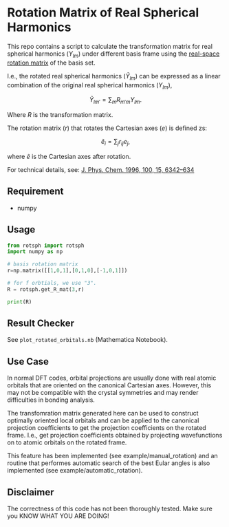 # Rotation Matrix of Real Spherical Harmonics
This repo contains a script to calculate the transformation matrix for real 
spherical harmonics ($Y_{lm}$) under different basis frame using the 
[real-space rotation matrix](https://en.wikipedia.org/wiki/Rotation_matrix) of 
the basis set.

I.e., the rotated real spherical harmonics ($\tilde Y_{lm}$) can be expressed 
as a linear combination of the original real spherical harmonics ($Y_{lm}$),

$$
\tilde Y_{lm'} = \sum_{m} R_{m'm} Y_{lm}.
$$

Where $R$ is the transformation matrix.

The rotation matrix ($r$) that rotates the Cartesian axes ($e$) is defined zs:

$$
\tilde e_{i} = \sum_j r_{ij} e_j,
$$

where $\tilde e$ is the Cartesian axes after rotation.

For technical details, see: [J. Phys. Chem. 1996, 100, 15, 6342–634](https://pubs.acs.org/doi/10.1021/jp953350u)

## Requirement
- numpy

## Usage

```python
from rotsph import rotsph
import numpy as np

# basis rotation matrix
r=np.matrix([[1,0,1],[0,1,0],[-1,0,1]])

# for f orbtials, we use "3".
R = rotsph.get_R_mat(3,r)

print(R)
```

## Result Checker
See `plot_rotated_orbitals.nb` (Mathematica Notebook).

## Use Case
In normal DFT codes, orbital projections are usually done with real atomic 
orbitals that are oriented on the canonical Cartesian axes. However, this may 
not be compatible with the crystal symmetries and may render difficulties in 
bonding analysis.

The transfomration matrix generated here can be used to construct optimally 
oriented local orbitals and can be applied to the canonical projection 
coefficients to get the projection coefficients on the rotated frame. 
I.e., get projection coefficients obtained by projecting wavefunctions on to 
atomic orbitals on the rotated frame.

This feature has been implemented (see example/manual_rotation) and an routine
that performes automatic search of the best Eular angles is also implemented
(see example/automatic_rotation).

## Disclaimer
The correctness of this code has not been thoroughly tested.
Make sure you KNOW WHAT YOU ARE DOING!
